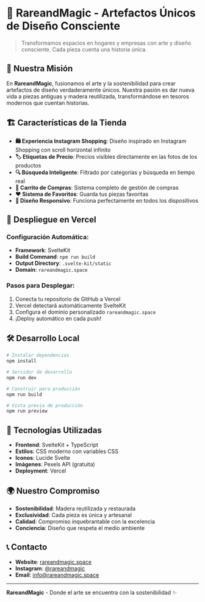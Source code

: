 # 🎨 RareandMagic - Artefactos Únicos de Diseño Consciente

> Transformamos espacios en hogares y empresas con arte y diseño consciente. Cada pieza cuenta una historia única.

## 🌟 **Nuestra Misión**

En **RareandMagic**, fusionamos el arte y la sostenibilidad para crear artefactos de diseño verdaderamente únicos. Nuestra pasión es dar nueva vida a piezas antiguas y madera reutilizada, transformándose en tesoros modernos que cuentan historias.

## 🏗️ **Características de la Tienda**

- **🛍️ Experiencia Instagram Shopping**: Diseño inspirado en Instagram Shopping con scroll horizontal infinito
- **🏷️ Etiquetas de Precio**: Precios visibles directamente en las fotos de los productos
- **🔍 Búsqueda Inteligente**: Filtrado por categorías y búsqueda en tiempo real
- **🛒 Carrito de Compras**: Sistema completo de gestión de compras
- **❤️ Sistema de Favoritos**: Guarda tus piezas favoritas
- **📱 Diseño Responsivo**: Funciona perfectamente en todos los dispositivos

## 🚀 **Despliegue en Vercel**

### **Configuración Automática:**
- **Framework**: SvelteKit
- **Build Command**: `npm run build`
- **Output Directory**: `.svelte-kit/static`
- **Domain**: `rareandmagic.space`

### **Pasos para Desplegar:**
1. Conecta tu repositorio de GitHub a Vercel
2. Vercel detectará automáticamente SvelteKit
3. Configura el dominio personalizado `rareandmagic.space`
4. ¡Deploy automático en cada push!

## 🛠️ **Desarrollo Local**

```bash
# Instalar dependencias
npm install

# Servidor de desarrollo
npm run dev

# Construir para producción
npm run build

# Vista previa de producción
npm run preview
```

## 🎨 **Tecnologías Utilizadas**

- **Frontend**: SvelteKit + TypeScript
- **Estilos**: CSS moderno con variables CSS
- **Iconos**: Lucide Svelte
- **Imágenes**: Pexels API (gratuita)
- **Deployment**: Vercel

## 🌍 **Nuestro Compromiso**

- **Sostenibilidad**: Madera reutilizada y restaurada
- **Exclusividad**: Cada pieza es única y artesanal
- **Calidad**: Compromiso inquebrantable con la excelencia
- **Conciencia**: Diseño que respeta el medio ambiente

## 📞 **Contacto**

- **Website**: [rareandmagic.space](https://rareandmagic.space)
- **Instagram**: [@rareandmagic](https://instagram.com/rareandmagic)
- **Email**: info@rareandmagic.space

---

**RareandMagic** - Donde el arte se encuentra con la sostenibilidad ✨
